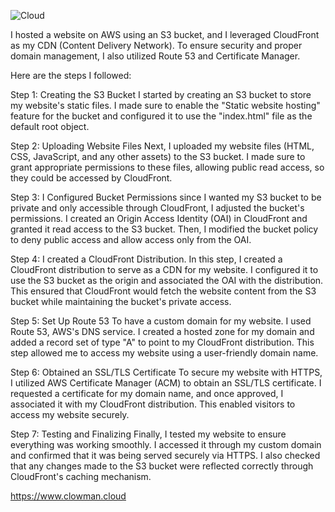 
![Cloud](https://github.com/CTheTechGuru/AWS-Projects/assets/125163096/cf26a8eb-93ab-44b7-9537-f781f886120c)



I hosted a website on AWS using an S3 bucket, and I leveraged CloudFront as my CDN (Content Delivery Network).
To ensure security and proper domain management, I also utilized Route 53 and Certificate Manager.

Here are the steps I followed:

Step 1: Creating the S3 Bucket I started by creating an S3 bucket to store my website's static files. I made sure to enable the "Static website hosting" feature for the bucket and configured it to use the "index.html" file as the default root object.

Step 2: Uploading Website Files Next, I uploaded my website files (HTML, CSS, JavaScript, and any other assets) to the S3 bucket. I made sure to grant appropriate permissions to these files, allowing public read access, so they could be accessed by CloudFront.

Step 3: I Configured Bucket Permissions since I wanted my S3 bucket to be private and only accessible through CloudFront, I adjusted the bucket's permissions. I created an Origin Access Identity (OAI) in CloudFront and granted it read access to the S3 bucket. Then, I modified the bucket policy to deny public access and allow access only from the OAI.

Step 4: I created a CloudFront Distribution. In this step, I created a CloudFront distribution to serve as a CDN for my website. I configured it to use the S3 bucket as the origin and associated the OAI with the distribution. This ensured that CloudFront would fetch the website content from the S3 bucket while maintaining the bucket's private access.

Step 5: Set Up Route 53 To have a custom domain for my website. I used Route 53, AWS's DNS service. I created a hosted zone for my domain and added a record set of type "A" to point to my CloudFront distribution. This step allowed me to access my website using a user-friendly domain name.

Step 6: Obtained an SSL/TLS Certificate To secure my website with HTTPS, I utilized AWS Certificate Manager (ACM) to obtain an SSL/TLS certificate. I requested a certificate for my domain name, and once approved, I associated it with my CloudFront distribution. This enabled visitors to access my website securely.

Step 7: Testing and Finalizing Finally, I tested my website to ensure everything was working smoothly. I accessed it through my custom domain and confirmed that it was being served securely via HTTPS. I also checked that any changes made to the S3 bucket were reflected correctly through CloudFront's caching mechanism.



https://www.clowman.cloud
